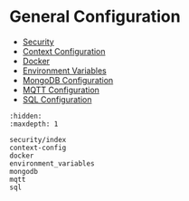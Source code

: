 # General Configuration

* [Security](./security/index.md)
* [Context Configuration](context-config.md)
* [Docker](docker.md)
* [Environment Variables](environment_variables.md)
* [MongoDB Configuration](mongodb.md)
* [MQTT Configuration](mqtt.md)
* [SQL Configuration](sql.md)

```{toctree}
:hidden:
:maxdepth: 1

security/index
context-config
docker
environment_variables
mongodb
mqtt
sql

```
